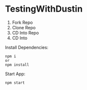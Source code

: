 # TestingWithDustin
1. Fork Repo
2. Clone Repo
3. CD Into Repo
4. CD Into <react-app>
  
Install Dependencies:
```
npm i
or
npm install
```

Start App:
```
npm start
```
